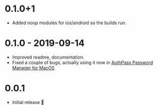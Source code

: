 # 0.1.0+1

* Added noop modules for ios/android so the builds run.

# 0.1.0 - 2019-09-14

* Improved readme, documentation.
* Fixed a couple of bugs, actually using it now in
  [AuthPass Password Manager for MacOS](https://authpass.app/)

# 0.0.1

* Initial release 🎉️
